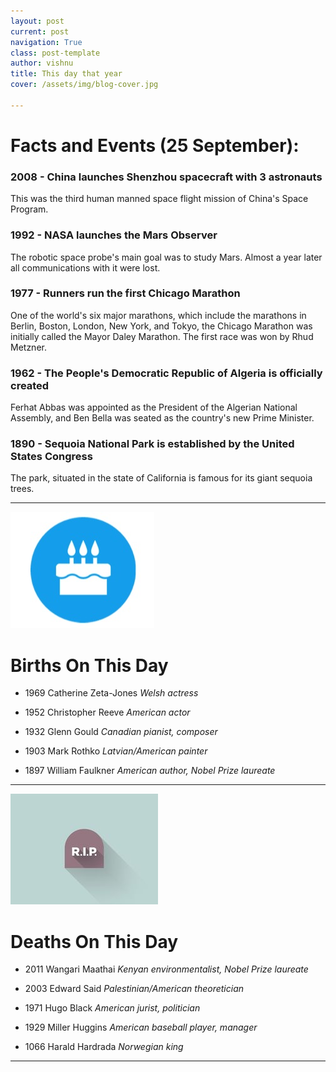 ```yaml
---
layout: post
current: post
navigation: True
class: post-template
author: vishnu
title: This day that year
cover: /assets/img/blog-cover.jpg

---
```

# Facts and Events (25 September):


### 2008 - China launches Shenzhou spacecraft with 3 astronauts
This was the third human manned space flight mission of China's Space Program.

### 1992 - NASA launches the Mars Observer
The robotic space probe's main goal was to study Mars. Almost a year later all communications with it were lost.

### 1977 - Runners run the first Chicago Marathon
One of the world's six major marathons, which include the marathons in Berlin, Boston, London, New York, and Tokyo, the Chicago Marathon was initially called the Mayor Daley Marathon. The first race was won by Rhud Metzner.

### 1962 - The People's Democratic Republic of Algeria is officially created
Ferhat Abbas was appointed as the President of the Algerian National Assembly, and Ben Bella was seated as the country's new Prime Minister.

### 1890 - Sequoia National Park is established by the United States Congress
The park, situated in the state of California is famous for its giant sequoia trees.

---
![Bday](/assets/img/blog/bday.jpg)

# Births On This Day


* 1969 Catherine Zeta-Jones
*Welsh actress*

* 1952 Christopher Reeve
*American actor*

* 1932 Glenn Gould
*Canadian pianist, composer*

* 1903 Mark Rothko
*Latvian/American painter*

* 1897 William Faulkner
*American author, Nobel Prize laureate*

---
![Rip](/assets/img/blog/rip.jpg)

# Deaths On This Day

* 2011 Wangari Maathai
*Kenyan environmentalist, Nobel Prize laureate*

* 2003 Edward Said
*Palestinian/American theoretician*

* 1971 Hugo Black
*American jurist, politician*

* 1929 Miller Huggins
*American baseball player, manager*

* 1066 Harald Hardrada
*Norwegian king*

---
